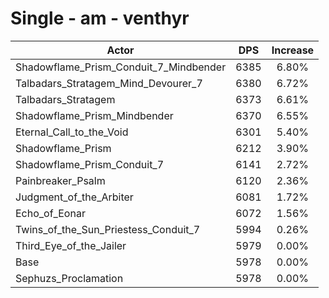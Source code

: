 # Single - am - venthyr
| Actor | DPS | Increase |
|---|:---:|:---:|
|Shadowflame_Prism_Conduit_7_Mindbender|6385|6.80%|
|Talbadars_Stratagem_Mind_Devourer_7|6380|6.72%|
|Talbadars_Stratagem|6373|6.61%|
|Shadowflame_Prism_Mindbender|6370|6.55%|
|Eternal_Call_to_the_Void|6301|5.40%|
|Shadowflame_Prism|6212|3.90%|
|Shadowflame_Prism_Conduit_7|6141|2.72%|
|Painbreaker_Psalm|6120|2.36%|
|Judgment_of_the_Arbiter|6081|1.72%|
|Echo_of_Eonar|6072|1.56%|
|Twins_of_the_Sun_Priestess_Conduit_7|5994|0.26%|
|Third_Eye_of_the_Jailer|5979|0.00%|
|Base|5978|0.00%|
|Sephuzs_Proclamation|5978|0.00%|
